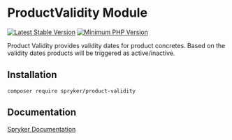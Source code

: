 # ProductValidity Module
[![Latest Stable Version](https://poser.pugx.org/spryker/product-validity/v/stable.svg)](https://packagist.org/packages/spryker/product-validity)
[![Minimum PHP Version](https://img.shields.io/badge/php-%3E%3D%207.4-8892BF.svg)](https://php.net/)

Product Validity provides validity dates for product concretes. Based on the validity dates products will be triggered as active/inactive.

## Installation

```
composer require spryker/product-validity
```

## Documentation

[Spryker Documentation](https://academy.spryker.com/developing_with_spryker/module_guide/modules.html)
